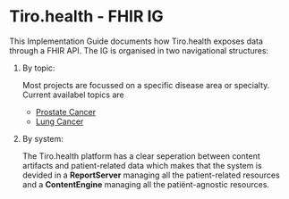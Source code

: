 # Tiro.health - FHIR IG

This Implementation Guide documents how Tiro.health exposes data through a FHIR API.
The IG is organised in two navigational structures:

1. By topic:

   Most projects are focussed on a specific disease area or specialty.
   Current availabel topics are

   - [Prostate Cancer](./1_ProstateCancer.html)
   - [Lung Cancer](./2_RespiratoryOncology.html)

2. By system:

   The Tiro.health platform has a clear seperation between content artifacts and patient-related data which makes that the system is devided in a **ReportServer** managing all the patient-related resources and a **ContentEngine** managing all the patiënt-agnostic resources.
